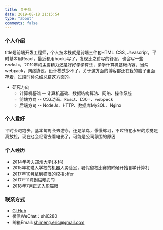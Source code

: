 ```yaml
---
title: 关于我
date: 2019-08-18 21:15:54
type: "about"
comments: false
---
```


### 个人介绍

title是前端开发工程师，个人技术栈就是前端三件套HTML, CSS, Javascript，平时基本用React，最近都用hooks写了，发现比之前写的舒服，也会写一些nodeJs。2019年的主要精力还是好好学学算法，学学计算机基础内容，当然webpack，网络协议，设计模式少不了，关于这方面的博客都还在我的脑子里面存着，过段时候总结总结这方面的。

- 研究方向
  * 计算机基础 -- 计算机基础、数据结构算法、网络、操作系统
  * 前端方向   -- CSS动画、React、ES6+、webpack
  * 后端方向   -- NodeJs、HTTP、数据库MySQL、Nginx

### 个人爱好

平时会跑跑步，基本每周会去游泳，还是菜鸟，慢慢练习，不过待在水里的感觉是真放松，现在也会经常去看电影了，可能是公司氛围的原因

### 个人经历

- 2014年考入郑州大学(本科)
- 2015年初进入学校的机器人实验室，暑假留校比赛的时候开始自学计算机
- 2017年10月拿到猫眼的校招offer
- 2017年11月到猫眼实习
- 2018年7月正式入职猫眼

### 联系方式

- [GitHub](https://github.com/shimeng28)
- 微信WeChat：shi0280
- 邮箱Email: shimeng.eric@gmail.com